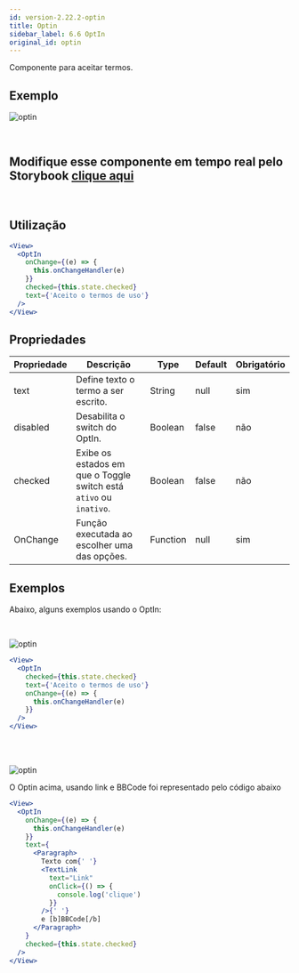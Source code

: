 ```yaml
---
id: version-2.22.2-optin
title: Optin
sidebar_label: 6.6 OptIn
original_id: optin
---
```


Componente para aceitar termos.

## Exemplo

![optin](assets/images_components/v2.0.0/optin.png)

<br>

## Modifique esse componente em tempo real pelo Storybook [clique aqui](https://ame-miniapp-components.calindra.com.br/storybook/?path=/story/intera%C3%A7%C3%B5es-optin--basic)

<br>

## Utilização

```jsx
<View>
  <OptIn
    onChange={(e) => {
      this.onChangeHandler(e)
    }}
    checked={this.state.checked}
    text={'Aceito o termos de uso'}
  />
</View>
```

## Propriedades

| Propriedade | Descrição                                                          | Type     | Default | Obrigatório |
| ----------- | ------------------------------------------------------------------ | -------- | ------- | ----------- |
| text        | Define texto o termo a ser escrito.                                | String   | null    | sim         |
| disabled    | Desabilita o switch do OptIn.                                      | Boolean  | false   | não         |
| checked     | Exibe os estados em que o Toggle switch está `ativo` ou `inativo`. | Boolean  | false   | não         |
| OnChange    | Função executada ao escolher uma das opções.                       | Function | null    | sim         |

## Exemplos

Abaixo, alguns exemplos usando o OptIn:

<br>

![optin](assets/images_components/v2.0.0/optin2.png)

```jsx
<View>
  <OptIn
    checked={this.state.checked}
    text={'Aceito o termos de uso'}
    onChange={(e) => {
      this.onChangeHandler(e)
    }}
  />
</View>
```

<br><br>

![optin](assets/images_components/v2.0.0/optin-link.jpg)

O Optin acima, usando link e BBCode foi representado pelo código abaixo

```jsx
<View>
  <OptIn
    onChange={(e) => {
      this.onChangeHandler(e)
    }}
    text={
      <Paragraph>
        Texto com{' '}
        <TextLink
          text="Link"
          onClick={() => {
            console.log('clique')
          }}
        />{' '}
        e [b]BBCode[/b]
      </Paragraph>
    }
    checked={this.state.checked}
  />
</View>
```

